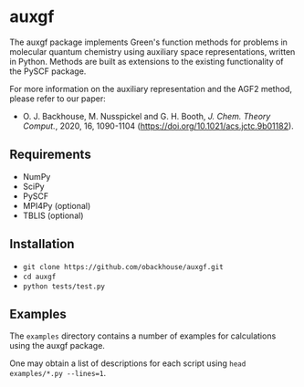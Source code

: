 auxgf
=====

The auxgf package implements Green's function methods for problems in molecular quantum chemistry using auxiliary space representations, written in Python.
Methods are built as extensions to the existing functionality of the PySCF package.

For more information on the auxiliary representation and the AGF2 method, please refer to our paper:

* O. J. Backhouse, M. Nusspickel and G. H. Booth, *J. Chem. Theory Comput.*, 2020, 16, 1090-1104 (https://doi.org/10.1021/acs.jctc.9b01182).

Requirements
------------

* NumPy
* SciPy
* PySCF
* MPI4Py (optional)
* TBLIS (optional)

Installation
------------

 - `git clone https://github.com/obackhouse/auxgf.git`
 - `cd auxgf`
 - `python tests/test.py`

Examples
--------

The `examples` directory contains a number of examples for calculations using the auxgf package. 

One may obtain a list of descriptions for each script using `head examples/*.py --lines=1`.

